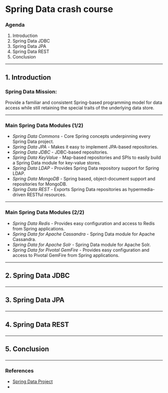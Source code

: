 # Spring Data crash course

### Agenda

1. Introduction
2. Spring Data JDBC
3. Spring Data JPA
4. Spring Data REST
5. Conclusion

---

## 1. Introduction

### Spring Data Mission:

Provide a familiar and consistent Spring-based programming model for data access
while still retaining the special traits of the underlying data store. 

---

### Main Spring Data Modules (1/2)

- *Spring Data Commons* - Core Spring concepts underpinning every Spring Data project.
- *Spring Data JPA* - Makes it easy to implement JPA-based repositories.
- *Spring Data JDBC* - JDBC-based repositories.
- *Spring Data KeyValue* - Map-based repositories and SPIs to easily build a Spring Data module for key-value stores.
- *Spring Data LDAP* - Provides Spring Data repository support for Spring LDAP.
- *Spring Data MongoDB* - Spring based, object-document support and repositories for MongoDB.
- *Spring Data REST* - Exports Spring Data repositories as hypermedia-driven RESTful resources.

---

### Main Spring Data Modules (2/2)

- *Spring Data Redis* - Provides easy configuration and access to Redis from Spring applications.
- *Spring Data for Apache Cassandra* - Spring Data module for Apache Cassandra.
- *Spring Data for Apache Solr* - Spring Data module for Apache Solr.
- *Spring Data for Pivotal GemFire* - Provides easy configuration and access to Pivotal GemFire from Spring applications.

---

## 2. Spring Data JDBC

### 

---

## 3. Spring Data JPA

### 

---

## 4. Spring Data REST

### 

---

## 5. Conclusion

### 

---

### References
- [Spring Data Project](http://projects.spring.io/spring-data/)
- 